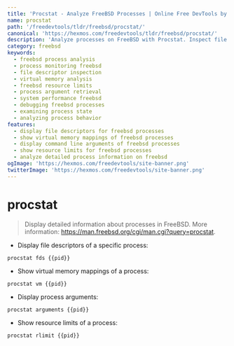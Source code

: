 ```yaml
---
title: 'Procstat - Analyze FreeBSD Processes | Online Free DevTools by Hexmos'
name: procstat
path: '/freedevtools/tldr/freebsd/procstat/'
canonical: 'https://hexmos.com/freedevtools/tldr/freebsd/procstat/'
description: 'Analyze processes on FreeBSD with Procstat. Inspect file descriptors, virtual memory mappings, and resource limits. Free online tool, no registration required.'
category: freebsd
keywords:
  - freebsd process analysis
  - process monitoring freebsd
  - file descriptor inspection
  - virtual memory analysis
  - freebsd resource limits
  - process argument retrieval
  - system performance freebsd
  - debugging freebsd processes
  - examining process state
  - analyzing process behavior
features:
  - display file descriptors for freebsd processes
  - show virtual memory mappings of freebsd processes
  - display command line arguments of freebsd processes
  - show resource limits for freebsd processes
  - analyze detailed process information on freebsd
ogImage: 'https://hexmos.com/freedevtools/site-banner.png'
twitterImage: 'https://hexmos.com/freedevtools/site-banner.png'
---
```


# procstat

> Display detailed information about processes in FreeBSD.
> More information: <https://man.freebsd.org/cgi/man.cgi?query=procstat>.

- Display file descriptors of a specific process:

`procstat fds {{pid}}`

- Show virtual memory mappings of a process:

`procstat vm {{pid}}`

- Display process arguments:

`procstat arguments {{pid}}`

- Show resource limits of a process:

`procstat rlimit {{pid}}`
